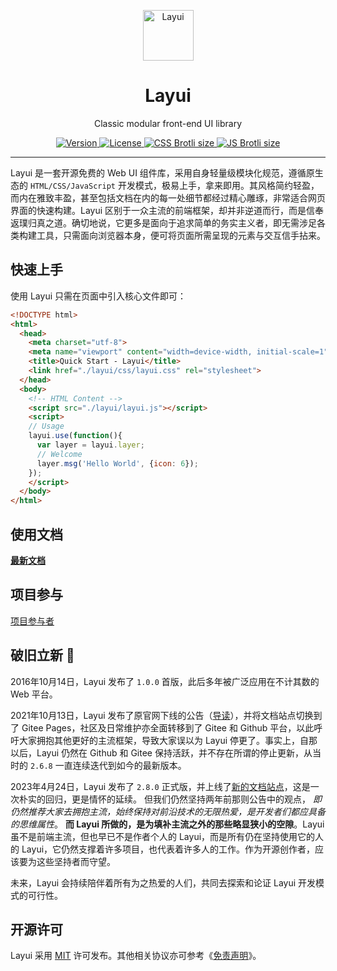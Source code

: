 <p align="center">
  <a href="https://layui.dev">
    <img src="https://unpkg.com/outeres@0.1.0/img/layui/logo-icon.png" width="81" alt="Layui">
  </a>
</p>
<h1 align="center">Layui</h1>
<p align="center">
  Classic modular front-end UI library
</p>

<p align="center">  
  <a href="https://www.npmjs.com/package/layui">
    <img src="https://img.shields.io/npm/v/layui" alt="Version">
  </a>
  <a href="https://www.npmjs.com/package/layui">
    <img src="https://img.shields.io/github/license/layui/layui" alt="License">
  </a>
  <a href="https://github.com/layui/layui/blob/master/dist/css/layui.css">
    <img src="https://img.badgesize.io/layui/layui/master/dist/css/layui.css?compression=brotli&label=CSS%20Brotli%20size" alt="CSS Brotli size">
  </a>
  <a href="https://github.com/layui/layui/blob/master/dist/layui.js">
    <img src="https://img.badgesize.io/layui/layui/master/dist/layui.js?compression=brotli&label=JS%20Brotli%20size" alt="JS Brotli size">
  </a>
</p>

---

Layui 是一套开源免费的 Web UI 组件库，采用自身轻量级模块化规范，遵循原生态的 `HTML/CSS/JavaScript` 开发模式，极易上手，拿来即用。其风格简约轻盈，而内在雅致丰盈，甚至包括文档在内的每一处细节都经过精心雕琢，非常适合网页界面的快速构建。Layui 区别于一众主流的前端框架，却并非逆道而行，而是信奉返璞归真之道。确切地说，它更多是面向于追求简单的务实主义者，即无需涉足各类构建工具，只需面向浏览器本身，便可将页面所需呈现的元素与交互信手拈来。

## 快速上手

使用 Layui 只需在页面中引入核心文件即可：

```html
<!DOCTYPE html>
<html>
  <head>
    <meta charset="utf-8">
    <meta name="viewport" content="width=device-width, initial-scale=1">
    <title>Quick Start - Layui</title>
    <link href="./layui/css/layui.css" rel="stylesheet">
  </head>
  <body>
    <!-- HTML Content -->
    <script src="./layui/layui.js"></script>
    <script>
    // Usage
    layui.use(function(){
      var layer = layui.layer;
      // Welcome
      layer.msg('Hello World', {icon: 6});
    });
    </script> 
  </body>
</html>
```

## 使用文档

[**最新文档**](https://layui.dev)

## 项目参与

[项目参与者](https://github.com/layui/layui/graphs/contributors) 

## 破旧立新 🌱

2016年10月14日，Layui 发布了 `1.0.0` 首版，此后多年被广泛应用在不计其数的 Web 平台。

2021年10月13日，Layui 发布了原官网下线的公告（<a href="https://unpkg.com/outeres@0.0.7/img/layui/notice-2021.png"  target="_blank">导读</a>），并将文档站点切换到了 Gitee Pages，社区及日常维护亦全面转移到了 Gitee 和 Github 平台，以此呼吁大家拥抱其他更好的主流框架，导致大家误以为 Layui 停更了。事实上，自那以后，Layui 仍然在 Github 和 Gitee 保持活跃，并不存在所谓的停止更新，从当时的 `2.6.8` 一直连续迭代到如今的最新版本。

2023年4月24日，Layui 发布了 `2.8.0` 正式版，并上线了[新的文档站点](https://layui.dev)，这是一次朴实的回归，更是情怀的延续。 但我们仍然坚持两年前那则公告中的观点， _即仍然推荐大家去拥抱主流，始终保持对前沿技术的无限热爱，是开发者们都应具备的思维属性_。 **而 Layui 所做的，是为填补主流之外的那些略显狭小的空隙**。Layui 虽不是前端主流，但也早已不是作者个人的 Layui，而是所有仍在坚持使用它的人的 Layui，它仍然支撑着许多项目，也代表着许多人的工作。作为开源创作者，应该要为这些坚持者而守望。

未来，Layui 会持续陪伴着所有为之热爱的人们，共同去探索和论证 Layui 开发模式的可行性。

## 开源许可

Layui 采用 [MIT](https://opensource.org/licenses/MIT) 许可发布。其他相关协议亦可参考《[免责声明](https://gitee.com/layui/layui/blob/main/DISCLAIMER.md)》。